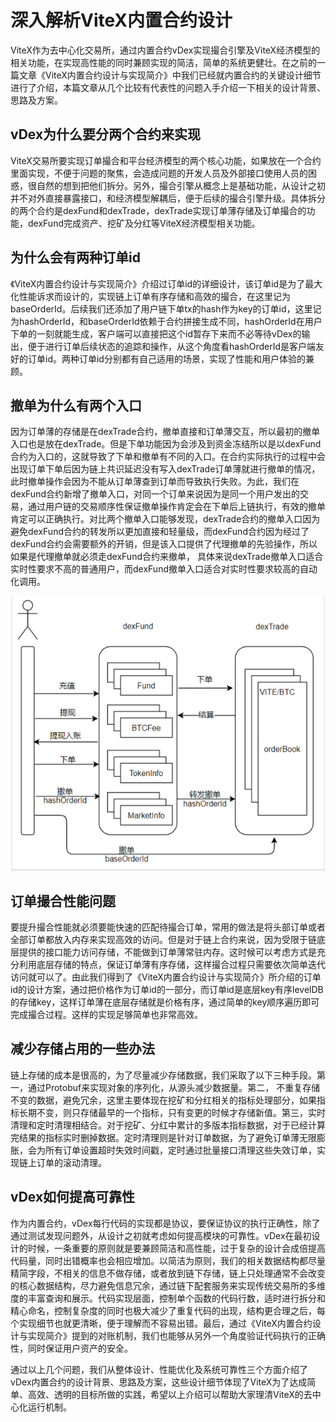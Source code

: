# 深入解析ViteX内置合约设计

ViteX作为去中心化交易所，通过内置合约vDex实现撮合引擎及ViteX经济模型的相关功能，在实现高性能的同时兼顾实现的简洁，简单的系统更健壮。在之前的一篇文章《ViteX内置合约设计与实现简介》中我们已经就内置合约的关键设计细节进行了介绍，本篇文章从几个比较有代表性的问题入手介绍一下相关的设计背景、思路及方案。

## vDex为什么要分两个合约来实现

ViteX交易所要实现订单撮合和平台经济模型的两个核心功能，如果放在一个合约里面实现，不便于问题的聚焦，会造成问题的开发人员及外部接口使用人员的困惑，很自然的想到把他们拆分。另外，撮合引擎从概念上是基础功能，从设计之初并不对外直接暴露接口，和经济模型解耦后，便于后续的撮合引擎升级。具体拆分的两个合约是dexFund和dexTrade，dexTrade实现订单薄存储及订单撮合的功能，dexFund完成资产、挖矿及分红等ViteX经济模型相关功能。

## 为什么会有两种订单id

《ViteX内置合约设计与实现简介》介绍过订单id的详细设计，该订单id是为了最大化性能诉求而设计的，实现链上订单有序存储和高效的撮合，在这里记为baseOrderId。后续我们还添加了用户链下单tx的hash作为key的订单id，这里记为hashOrderId，和baseOrderId依赖于合约拼接生成不同，hashOrderId在用户下单的一刻就能生成，客户端可以直接把这个id暂存下来而不必等待vDex的输出，便于进行订单后续状态的追踪和操作，从这个角度看hashOrderId是客户端友好的订单id。两种订单id分别都有自己适用的场景，实现了性能和用户体验的兼顾。

## 撤单为什么有两个入口

因为订单薄的存储是在dexTrade合约，撤单直接和订单薄交互，所以最初的撤单入口也是放在dexTrade。但是下单功能因为会涉及到资金冻结所以是以dexFund合约为入口的，这就导致了下单和撤单有不同的入口。在合约实际执行的过程中会出现订单下单后因为链上共识延迟没有写入dexTrade订单薄就进行撤单的情况，此时撤单操作会因为不能从订单薄查到订单而导致执行失败。为此，我们在dexFund合约新增了撤单入口，对同一个订单来说因为是同一个用户发出的交易，通过用户链的交易顺序性保证撤单操作肯定会在下单后上链执行，有效的撤单肯定可以正确执行。对比两个撤单入口能够发现，dexTrade合约的撤单入口因为避免dexFund合约的转发所以更加直接和轻量级，而dexFund合约因为经过了dexFund合约会需要额外的开销，但是该入口提供了代理撤单的先验操作，所以如果是代理撤单就必须走dexFund合约来撤单， 具体来说dexTrade撤单入口适合实时性要求不高的普通用户，而dexFund撤单入口适合对实时性要求较高的自动化调用。
 
![](../../../assets/images/ViteX-con.png)

## 订单撮合性能问题

要提升撮合性能就必须要能快速的匹配待撮合订单，常用的做法是将头部订单或者全部订单都放入内存来实现高效的访问。但是对于链上合约来说，因为受限于链底层提供的接口能力访问存储，不能做到订单薄常驻内存。这时候可以考虑方式是充分利用底层存储的特点，保证订单薄有序存储，这样撮合过程只需要依次简单迭代访问就可以了。由此我们得到了《ViteX内置合约设计与实现简介》所介绍的订单id的设计方案，通过把价格作为订单id的一部分，而订单id是底层key有序levelDB的存储key，这样订单薄在底层存储就是价格有序，通过简单的key顺序遍历即可完成撮合过程。这样的实现足够简单也非常高效。

## 减少存储占用的一些办法

链上存储的成本是很高的，为了尽量减少存储数据，我们采取了以下三种手段。第一，通过Protobuf来实现对象的序列化，从源头减少数据量。第二， 不重复存储不变的数据，避免冗余，这里主要体现在挖矿和分红相关的指标处理部分，如果指标长期不变，则只存储最早的一个指标，只有变更的时候才存储新值。第三，实时清理和定时清理相结合。对于挖矿、分红中累计的多版本指标数据，对于已经计算完结果的指标实时删掉数据。定时清理则是针对订单数据，为了避免订单薄无限膨胀，会为所有订单设置超时失效时间戳，定时通过批量接口清理这些失效订单，实现链上订单的滚动清理。

## vDex如何提高可靠性

作为内置合约，vDex每行代码的实现都是协议，要保证协议的执行正确性，除了通过测试发现问题外，从设计之初就考虑如何提高模块的可靠性。vDex在最初设计的时候，一条重要的原则就是要兼顾简洁和高性能，过于复杂的设计会成倍提高代码量，同时出错概率也会相应增加。以简洁为原则，我们的相关数据结构都尽量精简字段，不相关的信息不做存储，或者放到链下存储，链上只处理通常不会改变的核心数据结构，尽力避免信息冗余，通过链下配套服务来实现传统交易所的多维度的丰富查询和展示。代码实现层面，控制单个函数的代码行数，适时进行拆分和精心命名，控制复杂度的同时也极大减少了重复代码的出现，结构更合理之后，每个实现细节也就更清晰，便于理解而不容易出错。最后，通过《ViteX内置合约设计与实现简介》提到的对账机制，我们也能够从另外一个角度验证代码执行的正确性，同时保证用户资产的安全。

通过以上几个问题，我们从整体设计、性能优化及系统可靠性三个方面介绍了vDex内置合约的设计背景、思路及方案，这些设计细节体现了ViteX为了达成简单、高效、透明的目标所做的实践，希望以上介绍可以帮助大家理清ViteX的去中心化运行机制。
